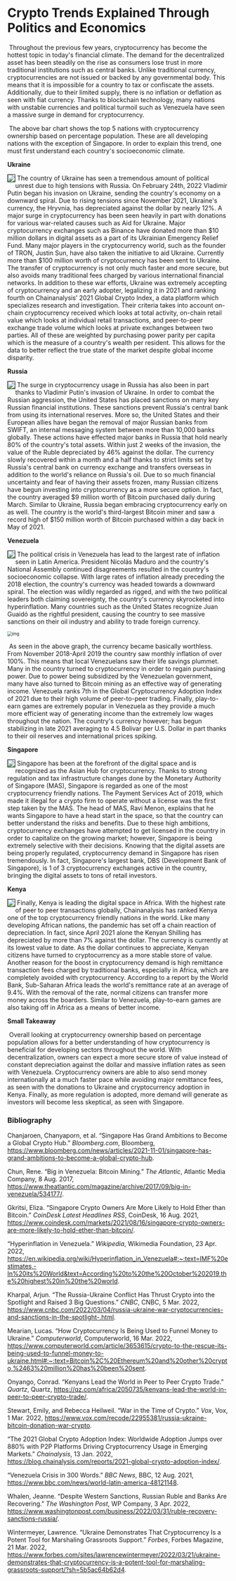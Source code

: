# Crypto Trends Explained Through Politics and Economics

​	Throughout the previous few years, cryptocurrency has become the hottest topic in today's financial climate. The demand for the decentralized asset has been steadily on the rise as consumers lose trust in more traditional institutions such as central banks. Unlike traditional currency, cryptocurrencies are not issued or backed by any governmental body. This means that it is impossible for a country to tax or confiscate the assets. Additionally, due to their limited supply, there is no inflation or deflation as seen with fiat currency. Thanks to blockchain technology, many nations with unstable currencies and political turmoil such as Venezuela have seen a massive surge in demand for cryptocurrency. 

​	The above bar chart shows the top 5 nations with cryptocurrency ownership based on percentage population. These are all developing nations with the exception of Singapore. In order to explain this trend, one must first understand each country's socioeconomic climate.

**Ukraine**

<img style="float: left; zoom: 100%; border: 1px solid" src="https://upload.wikimedia.org/wikipedia/commons/thumb/4/49/Flag_of_Ukraine.svg/255px-Flag_of_Ukraine.svg.png"/> 


​	The country of Ukraine has seen a tremendous amount of political unrest due to high tensions with Russia. On February 24th, 2022 Vladimir Putin began his invasion on Ukraine, sending the country's economy on a downward spiral. Due to rising tensions since November 2021, Ukraine's currency, the Hryvnia, has depreciated against the dollar by nearly 12%. A major surge in cryptocurrency has been seen heavily in part with donations for various war-related causes such as Aid for Ukraine. Major cryptocurrency exchanges such as Binance have donated more than $10 million dollars in digital assets as a part of its Ukrainian Emergency Relief Fund. Many major players in the cryptocurrency world, such as the founder of TRON, Justin Sun, have also taken the initiative to aid Ukraine. Currently more than $100 million worth of cryptocurrency has been sent to Ukraine. The transfer of cryptocurrency is not only much faster and more secure, but also avoids many traditional fees charged by various international financial networks. In addition to these war efforts, Ukraine was extremely accepting of cryptocurrency and an early adopter, legalizing it in 2021 and ranking fourth on Chainanalysis’ 2021 Global Crypto Index, a data platform which specializes research and investigation. Their criteria takes into account on-chain cryptocurrency received which looks at total activity, on-chain retail value which looks at individual retail transactions, and peer-to-peer exchange trade volume which looks at private exchanges between two parties. All of these are weighted by purchasing power parity per capita which is the measure of a country's wealth per resident. This allows for the data to better reflect the true state of the market despite global income disparity. 

**Russia**

<img style="float: left; zoom: 100%; border: 1px solid" src="https://upload.wikimedia.org/wikipedia/en/thumb/f/f3/Flag_of_Russia.svg/250px-Flag_of_Russia.svg.png"/>

​	The surge in cryptocurrency usage in Russia has also been in part thanks to Vladimir Putin's invasion of Ukraine. In order to combat the Russian aggression, the United States has placed sanctions on many key Russian financial institutions. These sanctions prevent Russia's central bank from using its international reserves. More so, the United States and their European allies have began the removal of major Russian banks from SWIFT, an internal messaging system between more than 10,000 banks globally. These actions have effected major banks in Russia that hold nearly 80% of the country's total assets. Within just 2 weeks of the invasion, the value of the Ruble depreciated by 46% against the dollar. The currency slowly recovered within a month and a half thanks to strict limits set by Russia's central bank on currency exchange and transfers overseas in addition to the world's reliance on Russia's oil. Due to so much financial uncertainty and fear of having their assets frozen, many Russian citizens have begun investing into cryptocurrency as a more secure option. In fact, the country averaged $9 million worth of Bitcoin purchased daily during March. Similar to Ukraine, Russia began embracing cryptocurrency early on as well. The country is the world's third-largest Bitcoin miner and saw a record high of $150 million worth of Bitcoin purchased within a day back in May of 2021.

**Venezuela**

<img style="float: left; zoom: 100%; border: 1px solid" src="https://upload.wikimedia.org/wikipedia/commons/thumb/0/06/Flag_of_Venezuela.svg/255px-Flag_of_Venezuela.svg.png"/>

​	The political crisis in Venezuela has lead to the largest rate of inflation seen in Latin America. President Nicolás Maduro and the country's National Assembly continued disagreements resulted in the country's socioeconomic collapse. With large rates of inflation already preceding the 2018 election, the country's currency was headed towards a downward spiral. The election was wildly regarded as rigged, and with the two political leaders both claiming sovereignty, the country's currency skyrocketed into hyperinflation. Many countries such as the United States recognize Juan Guaidó as the rightful president, causing the country to see massive sanctions on their oil industry and ability to trade foreign currency. 

<img src="https://i.gyazo.com/68d77c51ae52a633f58d7ccf9a12a776.png" alt="img" style="zoom: 67%;" />

​	As seen in the above graph, the currency became basically worthless. From November 2018-April 2019 the country saw monthly inflation of over 100%. This means that local Venezuelans saw their life savings plummet. Many in the country turned to cryptocurrency in order to regain purchasing power. Due to power being subsidized by the Venezuelan government, many have also turned to Bitcoin mining as an effective way of generating income. Venezuela ranks 7th in the Global Cryptocurrency Adoption Index of 2021 due to their high volume of peer-to-peer trading. Finally, play-to-earn games are extremely popular in Venezuela as they provide a much more efficient way of generating income than the extremely low wages throughout the nation. The country's currency however; has begun stabilizing in late 2021 averaging to 4.5 Bolivar per U.S. Dollar in part thanks to their oil reserves and international prices spiking.

**Singapore**

<img style="float: left; zoom: 100%; border: 1px solid" src="https://upload.wikimedia.org/wikipedia/commons/thumb/4/48/Flag_of_Singapore.svg/255px-Flag_of_Singapore.svg.png"/>

​	Singapore has been at the forefront of the digital space and is recognized as the Asian Hub for cryptocurrency. Thanks to strong regulation and tax infrastructure changes done by the Monetary Authority of Singapore (MAS), Singapore is regarded as one of the most cryptocurrency friendly nations. The Payment Services Act of 2019, which made it illegal for a crypto firm to operate without a license was the first step taken by the MAS. The head of MAS, Ravi Menon, explains that he wants Singapore to have a head start in the space, so that the country can better understand the risks and benefits. Due to these high ambitions, cryptocurrency exchanges have attempted to get licensed in the country in order to capitalize on the growing market; however, Singapore is being extremely selective with their decisions. Knowing that the digital assets are being properly regulated, cryptocurrency demand in Singapore has risen tremendously. In fact, Singapore's largest bank, DBS (Development Bank of Singapore), is 1 of 3 cryptocurrency exchanges active in the country, bringing the digital assets to tons of retail investors.

**Kenya**

<img style="float: left; zoom: 100%; border: 1px solid" src="https://upload.wikimedia.org/wikipedia/commons/thumb/4/49/Flag_of_Kenya.svg/255px-Flag_of_Kenya.svg.png"/>

​	Finally, Kenya is leading the digital space in Africa. With the highest rate of peer to peer transactions globally, Chainanalysis has ranked Kenya one of the top cryptocurrency friendly nations in the world. Like many developing African nations, the pandemic has set off a chain reaction of depreciation. In fact, since April 2021 alone the Kenyan Shilling has depreciated by more than 7% against the dollar. The currency is currently at its lowest value to date. As the dollar continues to appreciate, Kenyan citizens have turned to cryptocurrency as a more stable store of value. Another reason for the boost in cryptocurrency demand is high remittance transaction fees charged by traditional banks, especially in Africa, which are completely avoided with cryptocurrency. According to a report by the World Bank, Sub-Saharan Africa leads the world's remittance rate at an average of 9.4%. With the removal of the rate, normal citizens can transfer more money across the boarders. Similar to Venezuela, play-to-earn games are also taking off in Africa as a means of better income. 

**Small Takeaway**

​	Overall looking at cryptocurrency ownership based on percentage population allows for a better understanding of how cryptocurrency is beneficial for developing sectors throughout the world. With decentralization, owners can expect a more secure store of value instead of constant depreciation against the dollar and massive inflation rates as seen with Venezuela. Cryptocurrency owners are able to also send money internationally at a much faster pace while avoiding major remittance fees, as seen with the donations to Ukraine and cryptocurrency adoption in Kenya. Finally, as more regulation is adopted, more demand will generate as investors will become less skeptical, as seen with Singapore. 

### Bibliography

Chanjaroen, Chanyaporn, et al. “Singapore Has Grand Ambitions to Become a Global Crypto Hub.” *Bloomberg.com*, Bloomberg, https://www.bloomberg.com/news/articles/2021-11-01/singapore-has-grand-ambitions-to-become-a-global-crypto-hub. 

Chun, Rene. “Big in Venezuela: Bitcoin Mining.” *The Atlantic*, Atlantic Media Company, 8 Aug. 2017, https://www.theatlantic.com/magazine/archive/2017/09/big-in-venezuela/534177/. 

Gkritsi, Eliza. “Singapore Crypto Owners Are More Likely to Hold Ether than Bitcoin.” *CoinDesk Latest Headlines RSS*, CoinDesk, 16 Aug. 2021, https://www.coindesk.com/markets/2021/08/16/singapore-crypto-owners-are-more-likely-to-hold-ether-than-bitcoin/. 

“Hyperinflation in Venezuela.” *Wikipedia*, Wikimedia Foundation, 23 Apr. 2022, https://en.wikipedia.org/wiki/Hyperinflation_in_Venezuela#:~:text=IMF%20estimates,-In%20its%20World&text=According%20to%20the%20October%202019,the%20highest%20in%20the%20world. 

Kharpal, Arjun. “The Russia-Ukraine Conflict Has Thrust Crypto into the Spotlight and Raised 3 Big Questions.” *CNBC*, CNBC, 5 Mar. 2022, https://www.cnbc.com/2022/03/04/russia-ukraine-war-cryptocurrencies-and-sanctions-in-the-spotlight-.html. 

Mearian, Lucas. “How Cryptocurrency Is Being Used to Funnel Money to Ukraine.” *Computerworld*, Computerworld, 16 Mar. 2022, https://www.computerworld.com/article/3653615/crypto-to-the-rescue-its-being-used-to-funnel-money-to-ukraine.html#:~:text=Bitcoin%2C%20Ethereum%20and%20other%20crypto,%2463%20million%20has%20been%20sent.

Onyango, Conrad. “Kenyans Lead the World in Peer to Peer Crypto Trade.” *Quartz*, Quartz, https://qz.com/africa/2050735/kenyans-lead-the-world-in-peer-to-peer-crypto-trade/. 

Stewart, Emily, and Rebecca Heilweil. “War in the Time of Crypto.” *Vox*, Vox, 1 Mar. 2022, https://www.vox.com/recode/22955381/russia-ukraine-bitcoin-donation-war-crypto. 

“The 2021 Global Crypto Adoption Index: Worldwide Adoption Jumps over 880% with P2P Platforms Driving Cryptocurrency Usage in Emerging Markets.” *Chainalysis*, 13 Jan. 2022, https://blog.chainalysis.com/reports/2021-global-crypto-adoption-index/.

“Venezuela Crisis in 300 Words.” *BBC News*, BBC, 12 Aug. 2021, https://www.bbc.com/news/world-latin-america-48121148. 

Whalen, Jeanne. “Despite Western Sanctions, Russian Ruble and Banks Are Recovering.” *The Washington Post*, WP Company, 3 Apr. 2022, https://www.washingtonpost.com/business/2022/03/31/ruble-recovery-sanctions-russia/.

Wintermeyer, Lawrence. “Ukraine Demonstrates That Cryptocurrency Is a Potent Tool for Marshaling Grassroots Support.” *Forbes*, Forbes Magazine, 21 Mar. 2022, https://www.forbes.com/sites/lawrencewintermeyer/2022/03/21/ukraine-demonstrates-that-cryptocurrency-is-a-potent-tool-for-marshaling-grassroots-support/?sh=5b5ac64b62d4.





